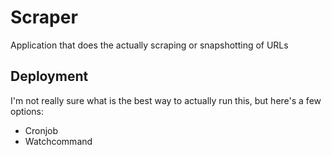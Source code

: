 # Scraper 

Application that does the actually scraping or snapshotting of URLs 

## Deployment 

I'm not really sure what is the best way to actually run this, but here's a few options: 

- Cronjob 
- Watchcommand